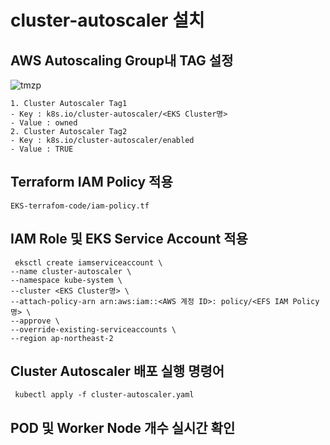 # cluster-autoscaler 설치 

## AWS Autoscaling Group내 TAG 설정

![tmzp](https://github.com/jominjun94/EKS-Project/assets/72008472/8a69ad08-6196-40c5-ad3d-18d5f7b49474)

```
1. Cluster Autoscaler Tag1 
- Key : k8s.io/cluster-autoscaler/<EKS Cluster명>
- Value : owned
2. Cluster Autoscaler Tag2
- Key : k8s.io/cluster-autoscaler/enabled
- Value : TRUE
```

## Terraform IAM Policy 적용

```
EKS-terrafom-code/iam-policy.tf

```

## IAM Role 및 EKS Service Account 적용

```
 eksctl create iamserviceaccount \
--name cluster-autoscaler \
--namespace kube-system \
--cluster <EKS Cluster명> \
--attach-policy-arn arn:aws:iam::<AWS 계정 ID>: policy/<EFS IAM Policy명> \
--approve \
--override-existing-serviceaccounts \
--region ap-northeast-2
```

##  Cluster Autoscaler 배포 실행 명령어

```
 kubectl apply -f cluster-autoscaler.yaml
```

##  POD 및 Worker Node 개수 실시간 확인


